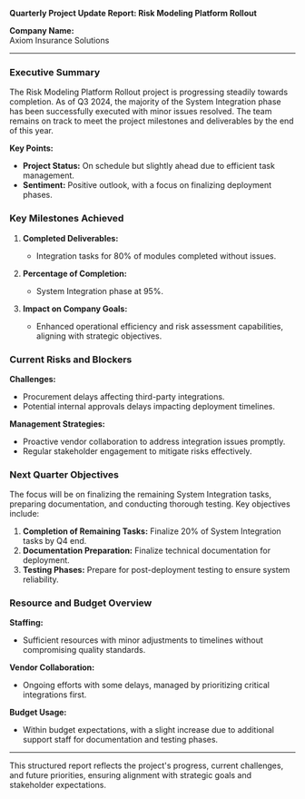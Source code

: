

**Quarterly Project Update Report: Risk Modeling Platform Rollout**

**Company Name:**  
Axiom Insurance Solutions  

---

### Executive Summary

The Risk Modeling Platform Rollout project is progressing steadily towards completion. As of Q3 2024, the majority of the System Integration phase has been successfully executed with minor issues resolved. The team remains on track to meet the project milestones and deliverables by the end of this year.

**Key Points:**
- **Project Status:** On schedule but slightly ahead due to efficient task management.
- **Sentiment:** Positive outlook, with a focus on finalizing deployment phases.

### Key Milestones Achieved

1. **Completed Deliverables:**
   - Integration tasks for 80% of modules completed without issues.
   
2. **Percentage of Completion:**
   - System Integration phase at 95%.

3. **Impact on Company Goals:**
   - Enhanced operational efficiency and risk assessment capabilities, aligning with strategic objectives.

### Current Risks and Blockers

**Challenges:**
- Procurement delays affecting third-party integrations.
- Potential internal approvals delays impacting deployment timelines.

**Management Strategies:**
- Proactive vendor collaboration to address integration issues promptly.
- Regular stakeholder engagement to mitigate risks effectively.

### Next Quarter Objectives

The focus will be on finalizing the remaining System Integration tasks, preparing documentation, and conducting thorough testing. Key objectives include:

1. **Completion of Remaining Tasks:** Finalize 20% of System Integration tasks by Q4 end.
2. **Documentation Preparation:** Finalize technical documentation for deployment.
3. **Testing Phases:** Prepare for post-deployment testing to ensure system reliability.

### Resource and Budget Overview

**Staffing:**
- Sufficient resources with minor adjustments to timelines without compromising quality standards.

**Vendor Collaboration:**
- Ongoing efforts with some delays, managed by prioritizing critical integrations first.

**Budget Usage:**
- Within budget expectations, with a slight increase due to additional support staff for documentation and testing phases.

---

This structured report reflects the project's progress, current challenges, and future priorities, ensuring alignment with strategic goals and stakeholder expectations.